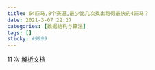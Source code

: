 ```yaml
---
title: 64匹马,8个赛道,最少比几次找出跑得最快的4匹马？
date: 2021-3-07 22:27
categories: [数据结构与算法]
tags: []
sticky: #9999
---
```

11 次
[解析文档](https://docs.qq.com/sheet/DQlJSeXBkQ2lIZW5j?tab=BB08J2)